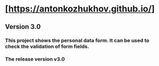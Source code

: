 # [https://antonkozhukhov.github.io/]
## Version 3.0
### This project shows the personal data form. It can be used to check the validation of form fields.
### The release version v3.0